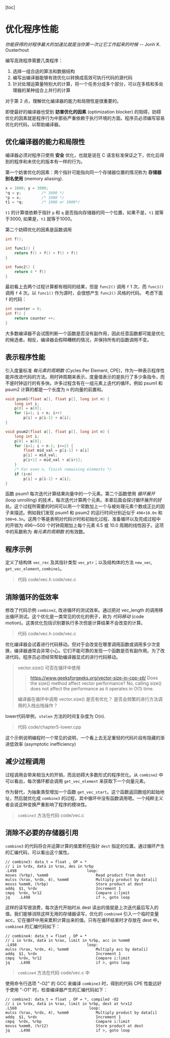 [toc]

# 优化程序性能

_你能获得的对程序最大的加速比就是当你第一次让它工作起来的时候_ -- Jonh K. Ousterhout

编写高效程序需要几类程序：
1. 选择一组合适的算法和数据结构
2. 编写出编译器能够有效优化以转换成高效可执行代码的源代码
3. 针对处理运算量特别大的计算，将一个任务分成多个部分，可以在多核和多处理器的某种组合上并行的计算

对于第 2 点，理解优化编译器的能力和局限性是很重要的。

即使最好的编译器也受到 __妨害优化的因素__ (optimization blocker) 的阻碍，妨碍优化的因素就是程序行为中那些严重依赖于执行环境的方面。程序员必须编写容易优化的代码，以帮助编译器。


## 优化编译器的能力和局限性
编译器必须对程序只使用 __安全__ 优化，也就是说在 C 语言标准保证之下，优化后得到的程序和未优化的版本有一样的行为。

第一个妨害优化的因素：两个指针可能指向同一个存储器位置的情况称为 __存储器别名使用__ (memory aliasing).
```C++
x = 1000; y = 3000;
*q = y;         /* 3000 */
*p = x;         /* 1000 */
t1 = *q;        /* 1000 or 3000*/
```
`t1` 的计算值依赖于指针 `p` 和 `q` 是否指向存储器的同一个位置，如果不是，`t1` 就等于3000, 如果是，`t1` 就等于1000。


第二个妨碍优化的因素是函数调用
```C
int f();

int func1() {
    return f() + f() + f() + f()
}

int func2() {
    return 4 * f()
}
```
最初看上去两个过程计算都有相同的结果，但是 `func2()` 调用 `f` 1 次，而 `func1()` 调用 `f` 4 次。以 `func1()` 作为源时，会很想产生 `func2()` 风格的代码。 考虑下面 `f` 的代码：
```C
int counter = 0;
int f() {
    return counter ++;
}
```
大多数编译器不会试图判断一个函数是否没有副作用，因此任意函数都可能是优化的候选者。相反，编译器会假释糟糕的情况，并保持所有的函数调用不变。


## 表示程序性能
引入度量标准 _每元素的周期数_ (Cycles Per Element, CPE)，作为一种表示程序性能并改进代码的方法。用时钟周期来表示，度量值表示的是执行了多少条指令，而不是时钟运行的有多快。许多过程含有在一组元素上迭代的循环。例如 psum1 和 psum2 计算的都是一个长度为 n 的向量的前置和。
```C++
void psum1(float a[], float p[], long int n) {
    long int i;
    p[0] = a[0];
    for (i=1; i < n; i++) 
        p[i] = p[i-1] + a[i];
}

void psum2(float a[], float p[], long int n) {
    long int i;
    p[0] = a[0];
    for (i=1; i < n-1; i+=2) {
        float mid_val = p[i-1] + a[i]
        p[i] = mid_val;
        p[i+1] = mid_val + a[i+1];
    }
    /* For even n, finish remaining elements */
    if (i<n)
        p[i] = p[i-1] + a[i];
}
```
函数 psum1 每次迭代计算结果向量中的一个元素。第二个函数使用 _循环展开_ (loop unrolling) 的技术，每次迭代计算两个元素。本章后面会探讨循环展开的好处。这个过程所需要的时间可以用一个常数加上一个与被处理元素个数成正比的因子来描述。例如我们发现 psum1 和 psum2 的运行时间分别近似于 `496+10.0n` 和 `500+6.5n`。这两个等是表明对代码计时和初始化过程、准备循环以及完成过程中的开销为 496～500 个时钟周期加上每个元素 6.5 或 10.0 周期的线性因子。这项中的系数称为 _每元素的周期数_ 的有效数。



## 程序示例
定义了结构体 `vec_rec` 及其指针类型 `vec_ptr`；以及结构体的方法 `new_vec`, `get_vec_element`, `combine1`。

> 代码 code/vec.h code/vec.c


## 消除循环的低效率
修改了代码示例 `combine2`, 改进循环的测试效率。通过把对 vec_length 的调用移出循环测试。这个优化是一类常见的优化的例子，称为 _代码移动_ (code motion)。这类优化包括识别要执行多次但是计算结果不会改变的计算。

> 代码 code/vec.h code/vec.c

优化编译器会试着进行代码移动。但对于会改变在哪里调用函数或调用多少次变换，编译器通常会非常小心。它们不能可靠的发现一个函数是否有副作用。为了改进代码，程序员必须经常帮助编译器显式的进行代码移动。


> vector.size() 可否在循环中使用
>> https://www.geeksforgeeks.org/vector-size-in-cpp-stl/
>> Does the size() method affect vector performance?
>> No, calling size() does not affect the performance as it operates in O(1) time.
>
> 编译器在循环中调用 vector.size() 是否有优化？ 是否会频繁的进行方法调用的入栈出栈操作？

lower代码举例，`stelen` 方法的时间复杂度为 O(n).
> 代码 code/chapter5-lower.cpp

这个示例说明编程时一个常见的说明，一个看上去无足重轻的代码片段有隐藏的渐进低效率 (asymptotic inefficiency)


## 减少过程调用
过程调用会带来相当大的开销，而且妨碍大多数形式的程序优化。从 `combine2` 中可以看出，每次循环都会调用 `get_vec_element` 来获取下一个向量元素。

作为替代，为抽象类型增加一个函数 `get_vec_start`。这个函数返回数组的起始地址，然后就优化成 `combine3` 的过程，其中循环中没有函数调用嗯。一个纯粹主义者会说这种变换严重影响了程序的模块性。

> `combine3` 方法在代码 code/vec.c


## 消除不必要的存储器引用
`combine3` 的代码将合并运算计算的值累积在指针 `dest` 指定的位置。通过循环产生的汇编代码，可以看出这个属性。
```
// combine3: data_t = float , OP = *
// i in %rdx, data in %rax, des in %rbp
.L498                               loop:
moves (%rbp), %xmm0                     Read product from dest
mulss (%rax, %rdx, 4), %xmm0            Multiply product by data[i]
movss %xmm0, (%rbp)                     Store product at dest
addq  $1, %rdx                          Increment 1
cmpq  %rdx, %r12                        Compare i:limit
jq    .L498                             if >, goto loop
```

这样的读写很浪费，每次迭代开始时从 dest 读出的值就是上次迭代最后写入的值。我们能够消除这样无用的存储器读写，优化的 `combine4` 引入一个临时变量 acc，它在循环中用来累积计算出来的值。只有在循环结束时才存放在 dest 中。`combine4` 的汇编代码如下：
```
// combine4: data_t = float , OP = *
// i in %rdx, data in %rax, limit in %rbp, acc in %xmm0
.L498                               loop:
mulss (%rax, %rdx, 4), %xmm0            Multiply acc by data[i]
addq  $1, %rdx                          Increment 1
cmpq  %rdx, %r12                        Compare i:limit
jq    .L498                             if >, goto loop
```

> `combine4` 方法在代码 code/vec.c 中

使用命令行选项 "-O2" 的 GCC 来编译 `combine3` 时，得到的代码 CPE 性能远好于使用 "-O1" 时，检查编译器产生的汇编代码如下：
```
// combine3: data_t = float , OP = *, compiled -O2
// i in %rdx, data in %rax, limit in %rbp, dest at %rx12
.L560                                loop:
mulss (%rax, %rdx, 4), %xmm0            Multiply product by data[i]
addq  $1, %rdx                          Increment 1
cmpq  %rdx, %rbp                        Compare i:limit
movss %xmm0, (%r12)                     Store product at dest
jq    .L498                             if >, goto loop
```


